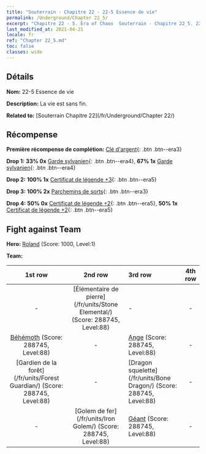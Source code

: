 ```yaml
---
title: "Souterrain - Chapitre 22 - 22-5 Essence de vie"
permalink: /Underground/Chapter 22_5/
excerpt: "Chapitre 22 - 5. Era of Chaos  Souterrain - Chapitre 22_5. 22-5 Essence de vie"
last_modified_at: 2021-04-21
locale: fr
ref: "Chapter 22_5.md"
toc: false
classes: wide
---
```


## Détails

 **Nom:** 22-5 Essence de vie

 **Description:** La vie est sans fin.

 **Related to:** [Souterrain Chapitre 22](/fr/Underground/Chapter 22/)

## Récompense

 **Première récompense de complétion:** [Clé d'argent](/fr/Items/con_693/){: .btn .btn--era3}

 **Drop 1:** **33% 0x** [Garde sylvanien](/fr/Items/unt_203/){: .btn .btn--era4}, **67% 1x** [Garde sylvanien](/fr/Items/unt_203/){: .btn .btn--era4}

 **Drop 2:** **100% 1x** [Certificat de légende +3](/fr/Items/mat_88/){: .btn .btn--era5}

 **Drop 3:** **100% 2x** [Parchemins de sorts](/fr/Items/con_694/){: .btn .btn--era3}

 **Drop 4:** **50% 0x** [Certificat de légende +2](/fr/Items/mat_81/){: .btn .btn--era5}, **50% 1x** [Certificat de légende +2](/fr/Items/mat_81/){: .btn .btn--era5}


## Fight against Team
 **Hero:** [Roland](/fr/heroes/Roland/) (Score: 1000, Level:1)

 **Team:**


  | 1st row | 2nd row | 3rd row | 4th row |
  |:----:|:----:|:----|:----:|
  | - | [Élémentaire de pierre](/fr/units/Stone Elemental/) (Score: 288745, Level:88)  | - | - |
  | [Béhémoth](/fr/units/Behemoth/) (Score: 288745, Level:88)  | - | [Ange](/fr/units/Angel/) (Score: 288745, Level:88)  | - |
  | [Gardien de la forêt](/fr/units/Forest Guardian/) (Score: 288745, Level:88)  | - | [Dragon squelette](/fr/units/Bone Dragon/) (Score: 288745, Level:88)  | - |
  | - | [Golem de fer](/fr/units/Iron Golem/) (Score: 288745, Level:88)  | [Géant](/fr/units/Giant/) (Score: 288745, Level:88)  | - |


